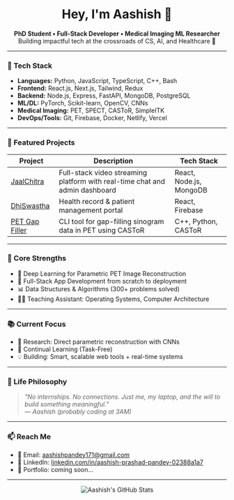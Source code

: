 <h1 align="center">Hey, I'm Aashish 👋</h1>

<p align="center">
  <b>PhD Student • Full-Stack Developer • Medical Imaging ML Researcher</b><br/>
  Building impactful tech at the crossroads of CS, AI, and Healthcare 🚀
</p>

---

### 🧰 Tech Stack

- **Languages:** Python, JavaScript, TypeScript, C++, Bash
- **Frontend:** React.js, Next.js, Tailwind, Redux
- **Backend:** Node.js, Express, FastAPI, MongoDB, PostgreSQL
- **ML/DL:** PyTorch, Scikit-learn, OpenCV, CNNs
- **Medical Imaging:** PET, SPECT, CASToR, SimpleITK
- **DevOps/Tools:** Git, Firebase, Docker, Netlify, Vercel

---

### 💼 Featured Projects

| Project | Description | Tech Stack |
|--------|-------------|------------|
| [JaalChitra](https://github.com/aashish-pandey/video-streaming-backend) | Full-stack video streaming platform with real-time chat and admin dashboard | React, Node.js, MongoDB |
| [DhiSwastha](https://github.com/aashish-pandey/dhiswastha) | Health record & patient management portal | React, Firebase |
| [PET Gap Filler](https://github.com/aashish-pandey/pet-gap-filler) | CLI tool for gap-filling sinogram data in PET using CASToR | C++, Python, CASToR |

---

### 🧠 Core Strengths

- 🔁 Deep Learning for Parametric PET Image Reconstruction
- 🔧 Full-Stack App Development from scratch to deployment
- 📊 Data Structures & Algorithms (300+ problems solved)
- 👨‍🏫 Teaching Assistant: Operating Systems, Computer Architecture

---

### 📚 Current Focus

- 🔬 Research: Direct parametric reconstruction with CNNs
- 🤖 Continual Learning (Task-Free)
- 💡 Building: Smart, scalable web tools + real-time systems

---

### 🧭 Life Philosophy

> _"No internships. No connections. Just me, my laptop, and the will to build something meaningful."_  
> _— Aashish (probably coding at 3AM)_

---

### 📫 Reach Me

- 📧 Email: aashishpandey171@gmail.com  
- 🔗 LinkedIn: [linkedin.com/in/aashish-prashad-pandey-02388a1a7](https://www.linkedin.com/in/aashish-prashad-pandey-02388a1a7)  
- 🧠 Portfolio: coming soon...

---

<p align="center">
  <img src="https://github-readme-stats.vercel.app/api?username=aashish-pandey&show_icons=true&theme=radical" alt="Aashish's GitHub Stats">
</p>
